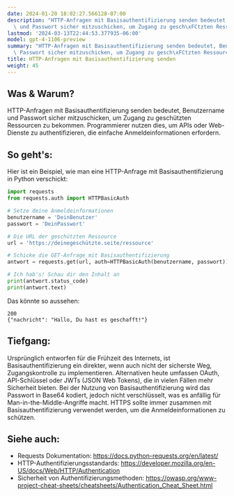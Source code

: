 ```yaml
---
date: 2024-01-20 18:02:27.566128-07:00
description: "HTTP-Anfragen mit Basisauthentifizierung senden bedeutet, Benutzername\
  \ und Passwort sicher mitzuschicken, um Zugang zu gesch\xFCtzten Ressourcen zu bekommen.\u2026"
lastmod: '2024-03-13T22:44:53.377935-06:00'
model: gpt-4-1106-preview
summary: "HTTP-Anfragen mit Basisauthentifizierung senden bedeutet, Benutzername und\
  \ Passwort sicher mitzuschicken, um Zugang zu gesch\xFCtzten Ressourcen zu bekommen."
title: HTTP-Anfragen mit Basisauthentifizierung senden
weight: 45
---
```


## Was & Warum?
HTTP-Anfragen mit Basisauthentifizierung senden bedeutet, Benutzername und Passwort sicher mitzuschicken, um Zugang zu geschützten Ressourcen zu bekommen. Programmierer nutzen dies, um APIs oder Web-Dienste zu authentifizieren, die einfache Anmeldeinformationen erfordern.

## So geht's:
Hier ist ein Beispiel, wie man eine HTTP-Anfrage mit Basisauthentifizierung in Python verschickt:

```python
import requests
from requests.auth import HTTPBasicAuth

# Setze deine Anmeldeinformationen
benutzername = 'DeinBenutzer'
passwort = 'DeinPasswort'

# Die URL der geschützten Ressource
url = 'https://deinegeschützte.seite/ressource'

# Schicke die GET-Anfrage mit Basisauthentifizierung
antwort = requests.get(url, auth=HTTPBasicAuth(benutzername, passwort))

# Ich hab's! Schau dir den Inhalt an
print(antwort.status_code)
print(antwort.text)
```

Das könnte so aussehen:

```
200
{"nachricht": "Hallo, Du hast es geschafft!"}
```

## Tiefgang:
Ursprünglich entworfen für die Frühzeit des Internets, ist Basisauthentifizierung ein direkter, wenn auch nicht der sicherste Weg, Zugangskontrolle zu implementieren. Alternativen heute umfassen OAuth, API-Schlüssel oder JWTs (JSON Web Tokens), die in vielen Fällen mehr Sicherheit bieten. Bei der Nutzung von Basisauthentifizierung wird das Passwort in Base64 kodiert, jedoch nicht verschlüsselt, was es anfällig für Man-in-the-Middle-Angriffe macht. HTTPS sollte immer zusammen mit Basisauthentifizierung verwendet werden, um die Anmeldeinformationen zu schützen.

## Siehe auch:
- Requests Dokumentation: https://docs.python-requests.org/en/latest/
- HTTP-Authentifizierungsstandards: https://developer.mozilla.org/en-US/docs/Web/HTTP/Authentication
- Sicherheit von Authentifizierungsmethoden: https://owasp.org/www-project-cheat-sheets/cheatsheets/Authentication_Cheat_Sheet.html
